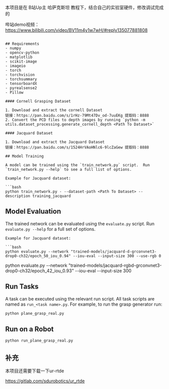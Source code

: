 本项目是在 B站Up主 哈萨克斯坦 教程下，结合自己的实验室硬件，修改调试完成的

哔站demo视频：https://www.bilibili.com/video/BV11m4y1w7wH/#reply135077881808

```

## Requirements
- numpy
- opencv-python
- matplotlib
- scikit-image
- imageio
- torch
- torchvision
- torchsummary
- tensorboardX
- pyrealsense2
- Pillow

#### Cornell Grasping Dataset

1. Download and extract the cornell Dataset
链接：https://pan.baidu.com/s/1rHz-79Mt47Dv_od-7uuEKg 提取码：8888
2. Convert the PCD files to depth images by running `python -m utils.dataset_processing.generate_cornell_depth <Path To Dataset>`

#### Jacquard Dataset

1. Download and extract the Jacquard Dataset
链接：https://pan.baidu.com/s/1524HrVAoHNlc6-9lcZaGew 提取码：8888

## Model Training

A model can be trained using the `train_network.py` script.  Run `train_network.py --help` to see a full list of options.

Example for Jacquard dataset:

```bash
python train_network.py - --dataset-path <Path To Dataset> --description training_jacquard 
```

## Model Evaluation

The trained network can be evaluated using the `evaluate.py` script.  Run `evaluate.py --help` for a full set of options.

```
Example for Jacquard dataset:

```bash
python evaluate.py --network "trained-models/jacquard-d-grconvnet3-drop0-ch32/epoch_50_iou_0.94" --iou-eval --input-size 300 --use-rgb 0
```
python evaluate.py --network "trained-models/jacquard-rgbd-grconvnet3-drop0-ch32/epoch_42_iou_0.93" --iou-eval --input-size 300

## Run Tasks
A task can be executed using the relevant run script. All task scripts are named as `run_<task name>.py`. For example, to run the grasp generator run:
```bash
python plane_grasp_real.py
```

## Run on a Robot
```bash
python run_plane_grasp_real.py
```

## 补充
本项目还需要下载一下ur-rtde

https://gitlab.com/sdurobotics/ur_rtde

